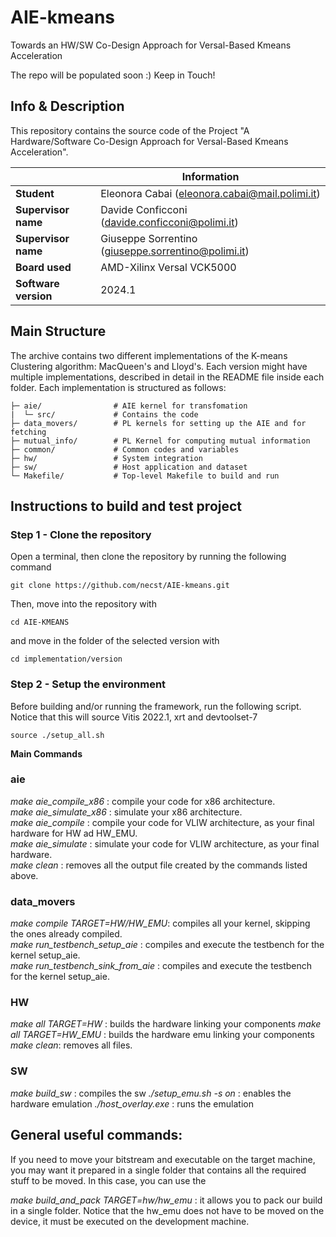 # AIE-kmeans
Towards an HW/SW Co-Design Approach for Versal-Based Kmeans Acceleration

The repo will be populated soon :) Keep in Touch! 

## Info & Description
This repository contains the source code of the Project "A Hardware/Software Co-Design Approach for Versal-Based Kmeans Acceleration". 

|| Information |
|----------------------|-----|
| **Student**              | Eleonora Cabai (eleonora.cabai@mail.polimi.it) |
| **Supervisor name**      | Davide Conficconi (davide.conficconi@polimi.it) |
| **Supervisor name**      | Giuseppe Sorrentino (giuseppe.sorrentino@polimi.it) |
| **Board used**           | AMD-Xilinx Versal VCK5000 |
| **Software version**     | 2024.1 |

## Main Structure
The archive contains two different implementations of the K-means Clustering algorithm: MacQueen's and Lloyd's. Each version might have multiple implementations, described in detail in the README file inside each folder. Each implementation is structured as follows:
```
├─ aie/                # AIE kernel for transfomation
|  └─ src/             # Contains the code
├─ data_movers/        # PL kernels for setting up the AIE and for fetching
├─ mutual_info/        # PL Kernel for computing mutual information
├─ common/             # Common codes and variables
├─ hw/                 # System integration
├─ sw/                 # Host application and dataset
└─ Makefile/           # Top-level Makefile to build and run  
```
## Instructions to build and test project

### Step 1 - Clone the repository
Open a terminal, then clone the repository by running the following command
```shell
git clone https://github.com/necst/AIE-kmeans.git
```
Then, move into the repository with 
```shell
cd AIE-KMEANS
```
and move in the folder of the selected version with
```shell
cd implementation/version
```

### Step 2 - Setup the environment
Before building and/or running the framework, run the following script. Notice that this will source Vitis 2022.1, xrt and devtoolset-7
```shell
source ./setup_all.sh
```

**Main Commands**

### aie

_make aie_compile_x86_ : compile your code for x86 architecture.  
_make aie_simulate_x86_ : simulate your x86 architecture.  
_make aie_compile_ : compile your code for VLIW architecture, as your final hardware for HW ad HW_EMU.  
_make aie_simulate_ : simulate your code for VLIW architecture, as your final hardware.  
_make clean_ : removes all the output file created by the commands listed above.  

### data_movers

_make compile TARGET=HW/HW_EMU_: compiles all your kernel, skipping the ones already compiled.  
_make run_testbench_setup_aie_ : compiles and execute the testbench for the kernel setup_aie.  
_make run_testbench_sink_from_aie_ : compiles and execute the testbench for the kernel setup_aie.  

### HW

_make all TARGET=HW_ : builds the hardware linking your components
_make all TARGET=HW_EMU_ : builds the hardware emu linking your components
_make clean_: removes all files.

### SW

_make build_sw_ : compiles the sw
_./setup_emu.sh -s on_ : enables the hardware emulation
_./host_overlay.exe_ : runs the emulation

## General useful commands:

If you need to move your bitstream and executable on the target machine, you may want it prepared in a single folder that contains all the required stuff to be moved. In this case, you can use the

_make build_and_pack TARGET=hw/hw_emu_ :  it allows you to pack our build in a single folder. Notice that the hw_emu does not have to be moved on the device, it must be executed on the development machine.

